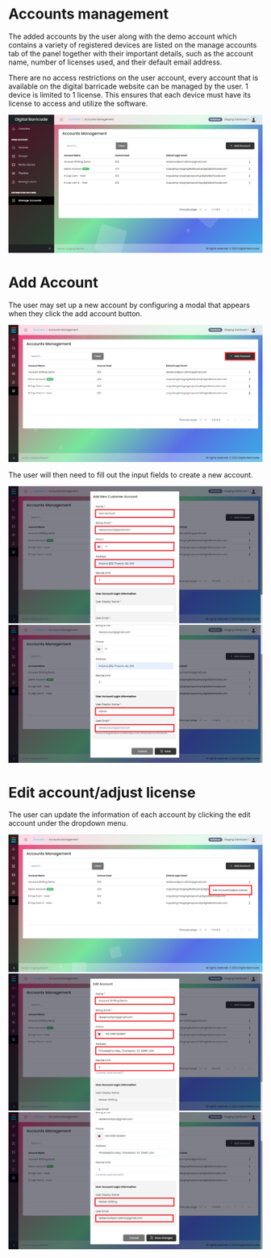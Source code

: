 # Accounts management

<div class="description">

The added accounts by the user along with the demo account which contains a variety of registered devices are listed on the manage accounts tab of the panel together with their important details, such as the account name, number of licenses used, and their default email address.

There are no access restrictions on the user account, every account that is available on the digital barricade website can be managed by the user.
1 device is limited to 1 license. This ensures that each device must have its license to access and utilize the software.

![screenshot](/images/manageAccounts/manageAccountsTab.png ":size=100%")

</div>

# Add Account

<div class="description">

The user may set up a new account by configuring a modal that appears when they click the add account button.

![screenshot](/images/manageAccounts/manageAccountsAdd.png ":size=100%")

The user will then need to fill out the input fields to create a new account.

![screenshot](/images/manageAccounts/manageAccountsAddModal.png ":size=100%")
![screenshot](/images/manageAccounts/manageAccountsAddModal2.png ":size=100%")

</div>

# Edit account/adjust license

<div class="description">

The user can update the information of each account by clicking the edit account under the dropdown menu.

![screenshot](/images/manageAccounts/manageAccountsEdit.png ":size=100%")
![screenshot](/images/manageAccounts/manageAccountsEditModal.png ":size=100%")
![screenshot](/images/manageAccounts/manageAccountsEditModal2.png ":size=100%")

</div>